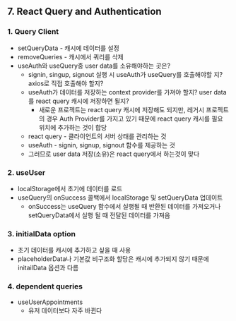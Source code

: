 ## 7. React Query and Authentication

### 1. Query Client
* setQueryData - 캐시에 데이터를 설정
* removeQueries - 캐시에서 쿼리를 삭제
* useAuth와 useQuery중 user data를 소유해야하는 곳은?
  * signin, singup, signout 실행 시 useAuth가 useQuery를 호출해야할 지? axios로 직접 호출해야 할지?
  * useAuth가 데이터를 저장하는 context provider를 가져야 할지? user data를 react query 캐시에 저장하면 될지?
    * 새로운 프로젝트는 react query 캐시에 저장해도 되지만, 레거시 프로젝트의 경우 Auth Provider를 가지고 있기 때문에 react query 캐시를 필요 위치에 추가하는 것이 합당
  * react query - 클라이언트의 서버 상태를 관리하는 것
  * useAuth - signin, signup, signout 함수를 제공하는 것
  * 그러므로 user data 저장(소유)은 react query에서 하는것이 맞다

### 2. useUser
* localStorage에서 초기에 데이터를 로드
* useQuery의 onSuccess 콜백에서 localStorage 및 setQueryData 업데이트 
  * onSuccess는 useQuery 함수에서 실행될 때 반환된 데이터를 가져오거나 setQueryData에서 실행 될 때 전달된 데이터를 가져옴

### 3. initialData option
* 초기 데이터를 캐시에 추가하고 싶을 때 사용
* placeholderData나 기본값 비구조화 할당은 캐시에 추가되지 않기 때문에 initailData 옵션과 다름

### 4. dependent queries
* useUserAppointments
  * 유저 데이터보다 자주 바뀐다